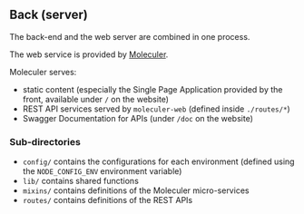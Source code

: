 ## Back (server)

The back-end and the web server are combined in one process.

The web service is provided by [Moleculer](https://moleculer.services).

Moleculer serves:

- static content (especially the Single Page Application provided by the front,
  available under `/` on the website)
- REST API services served by `moleculer-web` (defined inside `./routes/*`)
- Swagger Documentation for APIs (under `/doc`
  on the website)

### Sub-directories

- `config/` contains the configurations for each environment (defined using the
  `NODE_CONFIG_ENV` environment variable)
- `lib/` contains shared functions
- `mixins/` contains definitions of the Moleculer micro-services
- `routes/` contains definitions of the REST APIs
